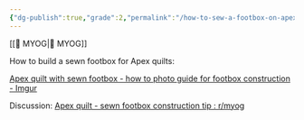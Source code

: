 ```yaml
---
{"dg-publish":true,"grade":2,"permalink":"/how-to-sew-a-footbox-on-apex-quilts/","dgPassFrontmatter":true}
---
```



[[📘 MYOG\|📘 MYOG]]

How to build a sewn footbox for Apex quilts:

[Apex quilt with sewn footbox - how to photo guide for footbox construction - Imgur](https://imgur.com/a/I45okAF)

Discussion: [Apex quilt - sewn footbox construction tip : r/myog](https://www.reddit.com/r/myog/comments/o2cv5z/apex_quilt_sewn_footbox_construction_tip/)
